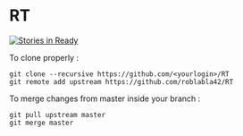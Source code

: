 # RT

[![Stories in Ready](https://badge.waffle.io/roblabla42/RT.svg?label=backlog&title=Backlog)](http://waffle.io/roblabla42/RT)

To clone properly :

```shell
git clone --recursive https://github.com/<yourlogin>/RT
git remote add upstream https://github.com/roblabla42/RT
```

To merge changes from master inside your branch :

```
git pull upstream master
git merge master
```
